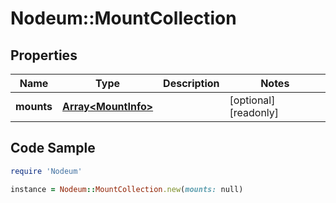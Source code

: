 # Nodeum::MountCollection

## Properties

Name | Type | Description | Notes
------------ | ------------- | ------------- | -------------
**mounts** | [**Array&lt;MountInfo&gt;**](MountInfo.md) |  | [optional] [readonly] 

## Code Sample

```ruby
require 'Nodeum'

instance = Nodeum::MountCollection.new(mounts: null)
```


